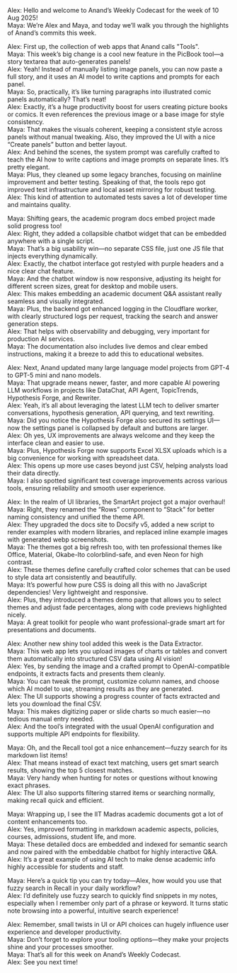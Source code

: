 Alex: Hello and welcome to Anand’s Weekly Codecast for the week of 10 Aug 2025!  
Maya: We’re Alex and Maya, and today we’ll walk you through the highlights of Anand’s commits this week.  

Alex: First up, the collection of web apps that Anand calls "Tools".  
Maya: This week’s big change is a cool new feature in the PicBook tool—a story textarea that auto-generates panels!  
Alex: Yeah! Instead of manually listing image panels, you can now paste a full story, and it uses an AI model to write captions and prompts for each panel.  
Maya: So, practically, it’s like turning paragraphs into illustrated comic panels automatically? That’s neat!  
Alex: Exactly, it’s a huge productivity boost for users creating picture books or comics. It even references the previous image or a base image for style consistency.  
Maya: That makes the visuals coherent, keeping a consistent style across panels without manual tweaking. Also, they improved the UI with a nice “Create panels” button and better layout.  
Alex: And behind the scenes, the system prompt was carefully crafted to teach the AI how to write captions and image prompts on separate lines. It’s pretty elegant.  
Maya: Plus, they cleaned up some legacy branches, focusing on mainline improvement and better testing. Speaking of that, the tools repo got improved test infrastructure and local asset mirroring for robust testing.  
Alex: This kind of attention to automated tests saves a lot of developer time and maintains quality.  

Maya: Shifting gears, the academic program docs embed project made solid progress too!  
Alex: Right, they added a collapsible chatbot widget that can be embedded anywhere with a single script.  
Maya: That’s a big usability win—no separate CSS file, just one JS file that injects everything dynamically.  
Alex: Exactly, the chatbot interface got restyled with purple headers and a nice clear chat feature.  
Maya: And the chatbot window is now responsive, adjusting its height for different screen sizes, great for desktop and mobile users.  
Alex: This makes embedding an academic document Q&A assistant really seamless and visually integrated.  
Maya: Plus, the backend got enhanced logging in the Cloudflare worker, with clearly structured logs per request, tracking the search and answer generation steps.  
Alex: That helps with observability and debugging, very important for production AI services.  
Maya: The documentation also includes live demos and clear embed instructions, making it a breeze to add this to educational websites.  

Alex: Next, Anand updated many large language model projects from GPT-4 to GPT-5 mini and nano models.  
Maya: That upgrade means newer, faster, and more capable AI powering LLM workflows in projects like DataChat, API Agent, TopicTrends, Hypothesis Forge, and Rewriter.  
Alex: Yeah, it’s all about leveraging the latest LLM tech to deliver smarter conversations, hypothesis generation, API querying, and text rewriting.  
Maya: Did you notice the Hypothesis Forge also secured its settings UI—now the settings panel is collapsed by default and buttons are larger.  
Alex: Oh yes, UX improvements are always welcome and they keep the interface clean and easier to use.  
Maya: Plus, Hypothesis Forge now supports Excel XLSX uploads which is a big convenience for working with spreadsheet data.  
Alex: This opens up more use cases beyond just CSV, helping analysts load their data directly.  
Maya: I also spotted significant test coverage improvements across various tools, ensuring reliability and smooth user experience.  

Alex: In the realm of UI libraries, the SmartArt project got a major overhaul!  
Maya: Right, they renamed the “Rows” component to “Stack” for better naming consistency and unified the theme API.  
Alex: They upgraded the docs site to Docsify v5, added a new script to render examples with modern libraries, and replaced inline example images with generated webp screenshots.  
Maya: The themes got a big refresh too, with ten professional themes like Office, Material, Okabe-Ito colorblind-safe, and even Neon for high contrast.  
Alex: These themes define carefully crafted color schemes that can be used to style data art consistently and beautifully.  
Maya: It’s powerful how pure CSS is doing all this with no JavaScript dependencies! Very lightweight and responsive.  
Alex: Plus, they introduced a themes demo page that allows you to select themes and adjust fade percentages, along with code previews highlighted nicely.  
Maya: A great toolkit for people who want professional-grade smart art for presentations and documents.  

Alex: Another new shiny tool added this week is the Data Extractor.  
Maya: This web app lets you upload images of charts or tables and convert them automatically into structured CSV data using AI vision!  
Alex: Yes, by sending the image and a crafted prompt to OpenAI-compatible endpoints, it extracts facts and presents them cleanly.  
Maya: You can tweak the prompt, customize column names, and choose which AI model to use, streaming results as they are generated.  
Alex: The UI supports showing a progress counter of facts extracted and lets you download the final CSV.  
Maya: This makes digitizing paper or slide charts so much easier—no tedious manual entry needed.  
Alex: And the tool’s integrated with the usual OpenAI configuration and supports multiple API endpoints for flexibility.  

Maya: Oh, and the Recall tool got a nice enhancement—fuzzy search for its markdown list items!  
Alex: That means instead of exact text matching, users get smart search results, showing the top 5 closest matches.  
Maya: Very handy when hunting for notes or questions without knowing exact phrases.  
Alex: The UI also supports filtering starred items or searching normally, making recall quick and efficient.  

Maya: Wrapping up, I see the IIT Madras academic documents got a lot of content enhancements too.  
Alex: Yes, improved formatting in markdown academic aspects, policies, courses, admissions, student life, and more.  
Maya: These detailed docs are embedded and indexed for semantic search and now paired with the embeddable chatbot for highly interactive Q&A.  
Alex: It’s a great example of using AI tech to make dense academic info highly accessible for students and staff.  

Maya: Here’s a quick tip you can try today—Alex, how would you use that fuzzy search in Recall in your daily workflow?  
Alex: I’d definitely use fuzzy search to quickly find snippets in my notes, especially when I remember only part of a phrase or keyword. It turns static note browsing into a powerful, intuitive search experience!  

Alex: Remember, small twists in UI or API choices can hugely influence user experience and developer productivity.  
Maya: Don’t forget to explore your tooling options—they make your projects shine and your processes smoother.  
Maya: That’s all for this week on Anand’s Weekly Codecast.  
Alex: See you next time!